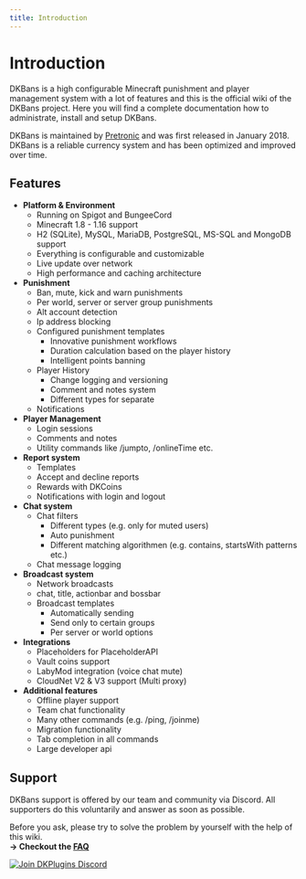 ```yaml
---
title: Introduction
---
```


# Introduction

DKBans is a high configurable Minecraft punishment and player management system with a lot of features and this is the official wiki of the DKBans project.
Here you will find a complete documentation how to administrate, install and setup DKBans.

DKBans is maintained by [Pretronic](https://pretronic.net/) and was first released in January 2018.
DKBans is a reliable currency system and has been optimized and improved over time.

## Features
* **Platform & Environment**
    * Running on Spigot and BungeeCord
    * Minecraft 1.8 - 1.16 support
    * H2 (SQLite), MySQL, MariaDB, PostgreSQL, MS-SQL and MongoDB support
    * Everything is configurable and customizable
    * Live update over network
    * High performance and caching architecture
* **Punishment**
    * Ban, mute, kick and warn punishments
    * Per world, server or server group punishments
    * Alt account detection
    * Ip address blocking
    * Configured punishment templates
        * Innovative punishment workflows
        * Duration calculation based on the player history
        * Intelligent points banning
    * Player History
       * Change logging and versioning
       * Comment and notes system
       * Different types for separate
    * Notifications
* **Player Management**
    * Login sessions
    * Comments and notes 
    * Utility commands like /jumpto, /onlineTime etc.
* **Report system**
    * Templates
    * Accept and decline reports 
    * Rewards with DKCoins
   * Notifications with login and logout
* **Chat system**
    * Chat filters
       * Different types (e.g. only for muted users)
       * Auto punishment
       * Different matching algorithmen (e.g. contains, startsWith patterns etc.)
    * Chat message logging
* **Broadcast system**
    * Network broadcasts
    * chat, title, actionbar and bossbar 
    * Broadcast templates
       * Automatically sending
       * Send only to certain groups
       * Per server or world options
* **Integrations**
    * Placeholders for PlaceholderAPI
    * Vault coins support
    * LabyMod integration (voice chat mute)
    * CloudNet V2 & V3 support (Multi proxy)
* **Additional features**
    * Offline player support
    * Team chat functionality
    * Many other commands (e.g. /ping, /joinme)
    * Migration functionality
    * Tab completion in all commands
    * Large developer api


## Support
DKBans support is offered by our team and community via Discord. All supporters do this voluntarily and answer as soon as possible.

Before you ask, please try to solve the problem by yourself with the help of this wiki.
<br/> **-> Checkout the [FAQ](frequently-asked-questions.md)**

[![Join DKPlugins Discord](https://discordapp.com/api/guilds/513441444959223809/embed.png?style=banner2)](https://discord.gg/ZR7HtTw)
